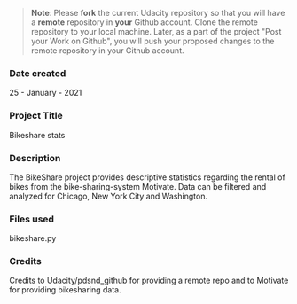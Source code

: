 >**Note**: Please **fork** the current Udacity repository so that you will have a **remote** repository in **your** Github account. Clone the remote repository to your local machine. Later, as a part of the project "Post your Work on Github", you will push your proposed changes to the remote repository in your Github account.

### Date created
25 - January - 2021
### Project Title
Bikeshare stats

### Description
The BikeShare project provides descriptive statistics regarding the rental of bikes from the bike-sharing-system Motivate. Data can be filtered and analyzed for Chicago, New York City and Washington.

### Files used
bikeshare.py

### Credits
Credits to Udacity/pdsnd_github for providing a remote repo and to Motivate for providing bikesharing data.


